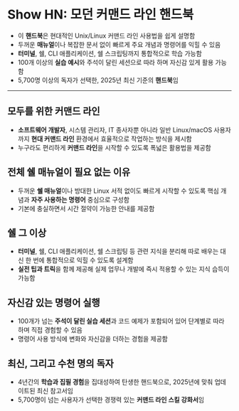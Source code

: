 # Show HN: 모던 커맨드 라인 핸드북


* 이 **핸드북**은 현대적인 Unix/Linux 커맨드 라인 사용법을 쉽게 설명함
* 두꺼운 **매뉴얼**이나 복잡한 문서 없이 빠르게 주요 개념과 명령어를 익힐 수 있음
* **터미널**, 쉘, CLI 애플리케이션, 쉘 스크립팅까지 통합적으로 학습 가능함
* 100개 이상의 **실습 예시**와 주석이 달린 세션으로 따라 하며 자신감 있게 활용 가능함
* 5,700명 이상의 독자가 선택한, 2025년 최신 기준의 **핸드북**임

---

모두를 위한 커맨드 라인
-------------

* **소프트웨어 개발자**, 시스템 관리자, IT 종사자뿐 아니라 일반 Linux/macOS 사용자까지 **현대 커맨드 라인** 환경에서 효율적으로 작업하는 방식을 제시함
* 누구라도 편리하게 **커맨드 라인**을 시작할 수 있도록 폭넓은 활용법을 제공함

전체 쉘 매뉴얼이 필요 없는 이유
------------------

* 두꺼운 **쉘 매뉴얼**이나 방대한 Linux 서적 없이도 빠르게 시작할 수 있도록 핵심 개념과 **자주 사용하는 명령어** 중심으로 구성함
* 기본에 충실하면서 시간 절약이 가능한 안내를 제공함

쉘 그 이상
------

* **터미널**, 쉘, CLI 애플리케이션, 쉘 스크립팅 등 관련 지식을 분리해 따로 배우는 대신 한 번에 통합적으로 익힐 수 있도록 설계함
* **실전 팁과 트릭**을 함께 제공해 실제 업무나 개발에 즉시 적용할 수 있는 지식 습득이 가능함

자신감 있는 명령어 실행
-------------

* 100개가 넘는 **주석이 달린 실습 세션**과 코드 예제가 포함되어 있어 단계별로 따라 하며 직접 경험할 수 있음
* 명령어 사용 방식에 변화와 자신감을 더하는 경험을 제공함

최신, 그리고 수천 명의 독자
----------------

* 4년간의 **학습과 집필 경험**을 집대성하여 탄생한 핸드북으로, 2025년에 맞춰 업데이트된 최신 참고서임
* 5,700명이 넘는 사용자가 선택한 경쟁력 있는 **커맨드 라인 스킬 강화서**임
